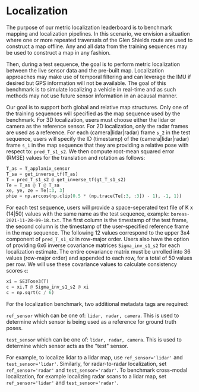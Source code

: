 # Localization

The purpose of our metric localization leaderboard is to benchmark mapping and localization pipelines. In this scenario, we envision a situation where one or more repeated traversals of the Glen Shields route are used to construct a map offline. Any and all data from the training sequences may be used to construct a map in any fashion.

Then, during a test sequence, the goal is to perform metric localization between the live sensor data and the pre-built map. Localization approaches may make use of temporal filtering and can leverage the IMU if desired but GPS information will not be available. The goal of this benchmark is to simulate localizing a vehicle in real-time and as such methods may not use future sensor information in an acausal manner.

Our goal is to support both global and relative map structures. Only one of the training sequences will specified as the map sequence used by the benchmark. For 3D localization, users must choose either the lidar or camera as the reference sensor. For 2D localization, only the radar frames are used as a reference. For each (camera|lidar|radar) frame `s_2` in the test sequence, users will specify the ID (timestamp) of the (camera|lidar|radar) frame `s_1` in the map sequence that they are providing a relative pose with respect to: `pred_T_s1_s2`. We then compute root-mean squared error (RMSE) values for the translation and rotation as follows:

```Python
T_as = T_applanix_sensor
T_sa = get_inverse_tf(T_as)
T = pred_T_s1_s2 @ get_inverse_tf(gt_T_s1_s2)
Te = T_as @ T @ T_sa
xe, ye, ze = Te[:3, 3]
phie = np.arccos(np.clip(0.5 * (np.trace(Te[:3, :3]) - 1), -1, 1))
```

For each test sequence, users will provide a space-seperated text file of K x (14|50) values with the same name as the test sequence, example: `boreas-2021-11-28-09-18.txt`. The first column is the timestamp of the test frame, the second column is the timestamp of the user-specified reference frame in the map sequence. The following 12 values correspond to the upper 3x4 component of `pred_T_s1_s2` in row-major order. Users also have the option of providing 6x6 inverse covariance matrices `Sigma_inv_s1_s2` for each localization estimate. The entire covariance matrix must be unrolled into 36 values (row-major order) and appended to each row, for a total of 50 values per row. We will use these covariance values to calculate consistency scores `c`:

```Python
xi = SE3Tose3(T)
c = xi.T @ Sigma_inv_s1_s2 @ xi
c = np.sqrt(c / 6)
```

For the localization benchmark, two additional metadata tags are required: 

`ref_sensor` which can be one of: `lidar, radar, camera`. This is used to determine which sensor is being used as a reference for ground truth poses.

`test_sensor` which can be one of: `lidar, radar, camera`. This is used to determine which sensor acts as the "test" sensor.

For example, to localize lidar to a lidar map, use `ref_sensor='lidar'` and `test_sensor='lidar'`. Similarly, for radar-to-radar localization, set `ref_sensor='radar'` and `test_sensor='radar'`. To benchmark cross-modal localization, for example localizing radar scans to a lidar map, set `ref_sensor='lidar'` and `test_sensor='radar'`.

